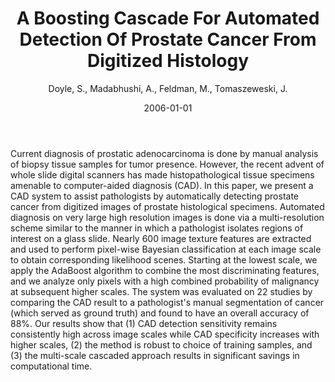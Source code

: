 ﻿---
title: "A Boosting Cascade For Automated Detection Of Prostate Cancer From Digitized Histology"
author: Doyle, S., Madabhushi, A., Feldman, M., Tomaszeweski, J.
status: Published
type: conference
citation: "A Boosting Cascade For Automated Detection Of Prostate Cancer From Digitized Histology, <em>Medical Image Computing and Computer-Assisted Intervention (MICCAI)</em>, <b>4191</b>, 2006"
comments: no
doi: 10.1007/11866763_62
date: 2006-01-01
publishdate: 2006-01-01
---

Current diagnosis of prostatic adenocarcinoma is done by manual analysis of biopsy tissue samples for tumor presence. However, the recent advent of whole slide digital scanners has made histopathological tissue specimens amenable to computer-aided diagnosis (CAD). In this paper, we present a CAD system to assist pathologists by automatically detecting prostate cancer from digitized images of prostate histological specimens. Automated diagnosis on very large high resolution images is done via a multi-resolution scheme similar to the manner in which a pathologist isolates regions of interest on a glass slide. Nearly 600 image texture features are extracted and used to perform pixel-wise Bayesian classification at each image scale to obtain corresponding likelihood scenes. Starting at the lowest scale, we apply the AdaBoost algorithm to combine the most discriminating features, and we analyze only pixels with a high combined probability of malignancy at subsequent higher scales. The system was evaluated on 22 studies by comparing the CAD result to a pathologist's manual segmentation of cancer (which served as ground truth) and found to have an overall accuracy of 88%. Our results show that (1) CAD detection sensitivity remains consistently high across image scales while CAD specificity increases with higher scales, (2) the method is robust to choice of training samples, and (3) the multi-scale cascaded approach results in significant savings in computational time.
